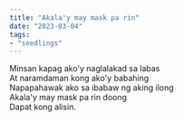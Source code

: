 ```yaml
---
title: "Akala'y may mask pa rin"
date: "2023-03-04"
tags:
- "seedlings"
---
```


Minsan kapag ako'y naglalakad sa labas  
At naramdaman kong ako'y babahing  
Napapahawak ako sa ibabaw ng aking ilong  
Akala'y may mask pa rin doong  
Dapat kong alisin.  